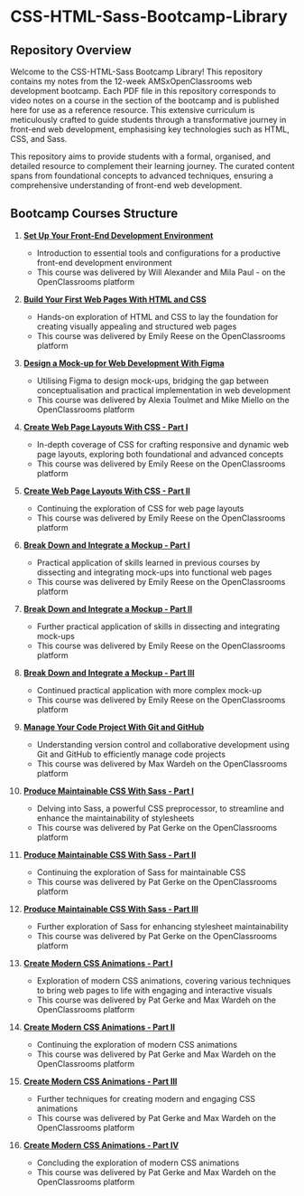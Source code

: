 # CSS-HTML-Sass-Bootcamp-Library

## Repository Overview

Welcome to the CSS-HTML-Sass Bootcamp Library! This repository contains my notes from the 12-week AMSxOpenClassrooms web development bootcamp. Each PDF file in this repository corresponds to video notes on a course in the section of the bootcamp and is published here for use as a reference resource. This extensive curriculum is meticulously crafted to guide students through a transformative journey in front-end web development, emphasising key technologies such as HTML, CSS, and Sass.

This repository aims to provide students with a formal, organised, and detailed resource to complement their learning journey. The curated content spans from foundational concepts to advanced techniques, ensuring a comprehensive understanding of front-end web development.

## Bootcamp Courses Structure

1. [**Set Up Your Front-End Development Environment**](./1%20Set%20Up%20Your%20Front-End%20Development%20Environment.pdf)
   - Introduction to essential tools and configurations for a productive front-end development environment
   - This course was delivered by Will Alexander and Mila Paul - on the OpenClassrooms platform

2. [**Build Your First Web Pages With HTML and CSS**](./2%20Build%20Your%20First%20Web%20Pages%20With%20HTML%20and%20CSS.pdf)
   - Hands-on exploration of HTML and CSS to lay the foundation for creating visually appealing and structured web pages
   - This course was delivered by Emily Reese on the OpenClassrooms platform

3. [**Design a Mock-up for Web Development With Figma**](./3%20Design%20a%20Mock-up%20for%20Web%20Development%20With%20Figma.pdf)
   - Utilising Figma to design mock-ups, bridging the gap between conceptualisation and practical implementation in web development
   - This course was delivered by Alexia Toulmet and Mike Miello on the OpenClassrooms platform

4. [**Create Web Page Layouts With CSS - Part I**](./4i%20Create%20Web%20Page%20Layouts%20With%20CSS.pdf)
   - In-depth coverage of CSS for crafting responsive and dynamic web page layouts, exploring both foundational and advanced concepts
   - This course was delivered by Emily Reese on the OpenClassrooms platform

5. [**Create Web Page Layouts With CSS - Part II**](./4ii%20Create%20Web%20Page%20Layouts%20With%20CSS.pdf)
   - Continuing the exploration of CSS for web page layouts
   - This course was delivered by Emily Reese on the OpenClassrooms platform

6. [**Break Down and Integrate a Mockup - Part I**](./5i%20Break%20Down%20and%20Integrate%20a%20Mockup.pdf)
   - Practical application of skills learned in previous courses by dissecting and integrating mock-ups into functional web pages
   - This course was delivered by Emily Reese on the OpenClassrooms platform

7. [**Break Down and Integrate a Mockup - Part II**](./5ii%20Break%20Down%20and%20Integrate%20a%20Mockup.pdf)
   - Further practical application of skills in dissecting and integrating mock-ups
   - This course was delivered by Emily Reese on the OpenClassrooms platform

8. [**Break Down and Integrate a Mockup - Part III**](./5iii%20Break%20Down%20and%20Integrate%20a%20Mockup.pdf)
   - Continued practical application with more complex mock-up
   - This course was delivered by Emily Reese on the OpenClassrooms platform

9. [**Manage Your Code Project With Git and GitHub**](./6%20Manage%20Your%20Code%20Project%20With%20Git%20and%20GitHub.pdf)
   - Understanding version control and collaborative development using Git and GitHub to efficiently manage code projects
   - This course was delivered by Max Wardeh on the OpenClassrooms platform

10. [**Produce Maintainable CSS With Sass - Part I**](./7i%20Produce%20Maintainable%20CSS%20With%20Sass.pdf)
    - Delving into Sass, a powerful CSS preprocessor, to streamline and enhance the maintainability of stylesheets
    - This course was delivered by Pat Gerke on the OpenClassrooms platform

11. [**Produce Maintainable CSS With Sass - Part II**](./7ii%20Produce%20Maintainable%20CSS%20With%20Sass.pdf)
    - Continuing the exploration of Sass for maintainable CSS
    - This course was delivered by Pat Gerke on the OpenClassrooms platform

12. [**Produce Maintainable CSS With Sass - Part III**](./7iii%20Produce%20Maintainable%20CSS%20With%20Sass.pdf)
    - Further exploration of Sass for enhancing stylesheet maintainability
    - This course was delivered by Pat Gerke on the OpenClassrooms platform

13. [**Create Modern CSS Animations - Part I**](./8i%20Create%20Modern%20CSS%20Animations.pdf)
    - Exploration of modern CSS animations, covering various techniques to bring web pages to life with engaging and interactive visuals
    - This course was delivered by Pat Gerke and Max Wardeh on the OpenClassrooms platform

14. [**Create Modern CSS Animations - Part II**](./8ii%20Create%20Modern%20CSS%20Animations.pdf)
    - Continuing the exploration of modern CSS animations
    - This course was delivered by Pat Gerke and Max Wardeh on the OpenClassrooms platform

15. [**Create Modern CSS Animations - Part III**](./8iii%20Create%20Modern%20CSS%20Animations.pdf)
    - Further techniques for creating modern and engaging CSS animations
    - This course was delivered by Pat Gerke and Max Wardeh on the OpenClassrooms platform

16. [**Create Modern CSS Animations - Part IV**](./8iv%20Create%20Modern%20CSS%20Animations.pdf)
    - Concluding the exploration of modern CSS animations
    - This course was delivered by Pat Gerke and Max Wardeh on the OpenClassrooms platform
